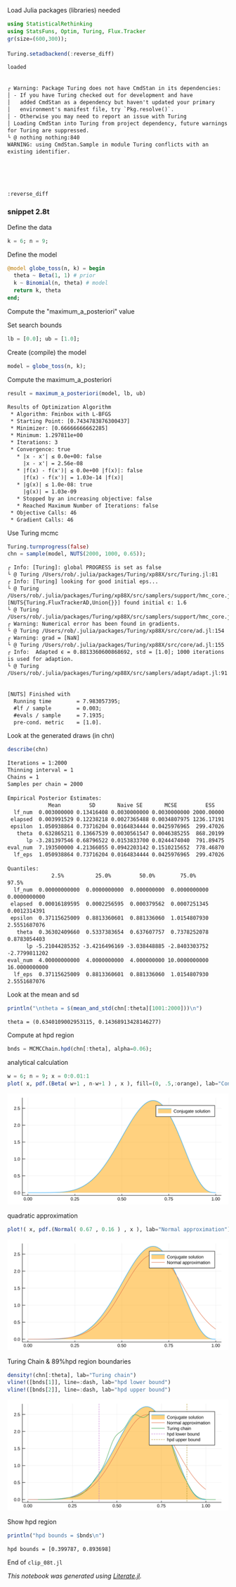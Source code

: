 
Load Julia packages (libraries) needed


```julia
using StatisticalRethinking
using StatsFuns, Optim, Turing, Flux.Tracker
gr(size=(600,300));

Turing.setadbackend(:reverse_diff)
```

    loaded


    ┌ Warning: Package Turing does not have CmdStan in its dependencies:
    │ - If you have Turing checked out for development and have
    │   added CmdStan as a dependency but haven't updated your primary
    │   environment's manifest file, try `Pkg.resolve()`.
    │ - Otherwise you may need to report an issue with Turing
    │ Loading CmdStan into Turing from project dependency, future warnings for Turing are suppressed.
    └ @ nothing nothing:840
    WARNING: using CmdStan.Sample in module Turing conflicts with an existing identifier.





    :reverse_diff



### snippet 2.8t

Define the data


```julia
k = 6; n = 9;
```

Define the model


```julia
@model globe_toss(n, k) = begin
  theta ~ Beta(1, 1) # prior
  k ~ Binomial(n, theta) # model
  return k, theta
end;
```

Compute the "maximum_a_posteriori" value

Set search bounds


```julia
lb = [0.0]; ub = [1.0];
```

Create (compile) the model


```julia
model = globe_toss(n, k);
```

Compute the maximum_a_posteriori


```julia
result = maximum_a_posteriori(model, lb, ub)
```




    Results of Optimization Algorithm
     * Algorithm: Fminbox with L-BFGS
     * Starting Point: [0.7434783876300437]
     * Minimizer: [0.66666666662285]
     * Minimum: 1.297811e+00
     * Iterations: 3
     * Convergence: true
       * |x - x'| ≤ 0.0e+00: false 
         |x - x'| = 2.56e-08 
       * |f(x) - f(x')| ≤ 0.0e+00 |f(x)|: false
         |f(x) - f(x')| = 1.03e-14 |f(x)|
       * |g(x)| ≤ 1.0e-08: true 
         |g(x)| = 1.03e-09 
       * Stopped by an increasing objective: false
       * Reached Maximum Number of Iterations: false
     * Objective Calls: 46
     * Gradient Calls: 46



Use Turing mcmc


```julia
Turing.turnprogress(false)
chn = sample(model, NUTS(2000, 1000, 0.65));
```

    ┌ Info: [Turing]: global PROGRESS is set as false
    └ @ Turing /Users/rob/.julia/packages/Turing/xp88X/src/Turing.jl:81
    ┌ Info: [Turing] looking for good initial eps...
    └ @ Turing /Users/rob/.julia/packages/Turing/xp88X/src/samplers/support/hmc_core.jl:246
    [NUTS{Turing.FluxTrackerAD,Union{}}] found initial ϵ: 1.6
    └ @ Turing /Users/rob/.julia/packages/Turing/xp88X/src/samplers/support/hmc_core.jl:291
    ┌ Warning: Numerical error has been found in gradients.
    └ @ Turing /Users/rob/.julia/packages/Turing/xp88X/src/core/ad.jl:154
    ┌ Warning: grad = [NaN]
    └ @ Turing /Users/rob/.julia/packages/Turing/xp88X/src/core/ad.jl:155
    ┌ Info:  Adapted ϵ = 0.8813360600868692, std = [1.0]; 1000 iterations is used for adaption.
    └ @ Turing /Users/rob/.julia/packages/Turing/xp88X/src/samplers/adapt/adapt.jl:91


    [NUTS] Finished with
      Running time        = 7.983057395;
      #lf / sample        = 0.003;
      #evals / sample     = 7.1935;
      pre-cond. metric    = [1.0].


Look at the generated draws (in chn)


```julia
describe(chn)
```

    Iterations = 1:2000
    Thinning interval = 1
    Chains = 1
    Samples per chain = 2000
    
    Empirical Posterior Estimates:
                 Mean         SD       Naive SE       MCSE         ESS   
      lf_num  0.003000000 0.13416408 0.0030000000 0.0030000000 2000.00000
     elapsed  0.003991529 0.12238218 0.0027365488 0.0034807975 1236.17191
     epsilon  1.050938864 0.73716204 0.0164834444 0.0425976965  299.47026
       theta  0.632865211 0.13667539 0.0030561547 0.0046385255  868.20199
          lp -3.281397546 0.68796522 0.0153833700 0.0244474040  791.89475
    eval_num  7.193500000 4.21366055 0.0942203142 0.1510215652  778.46870
      lf_eps  1.050938864 0.73716204 0.0164834444 0.0425976965  299.47026
    
    Quantiles:
                  2.5%          25.0%         50.0%        75.0%         97.5%    
      lf_num  0.00000000000  0.0000000000  0.000000000  0.0000000000  0.0000000000
     elapsed  0.00016189595  0.0002256595  0.000379562  0.0007251345  0.0012314391
     epsilon  0.37115625009  0.8813360601  0.881336060  1.0154807930  2.5551687076
       theta  0.36302409660  0.5337383654  0.637607757  0.7378252078  0.8783054403
          lp -5.21044285352 -3.4216496169 -3.038448885 -2.8403303752 -2.7799811202
    eval_num  4.00000000000  4.0000000000  4.000000000 10.0000000000 16.0000000000
      lf_eps  0.37115625009  0.8813360601  0.881336060  1.0154807930  2.5551687076
    


Look at the mean and sd


```julia
println("\ntheta = $(mean_and_std(chn[:theta][1001:2000]))\n")
```

    
    theta = (0.6340109002953115, 0.14368913428146277)
    


Compute at hpd region


```julia
bnds = MCMCChain.hpd(chn[:theta], alpha=0.06);
```

analytical calculation


```julia
w = 6; n = 9; x = 0:0.01:1
plot( x, pdf.(Beta( w+1 , n-w+1 ) , x ), fill=(0, .5,:orange), lab="Conjugate solution")
```




![svg](output_23_0.svg)



quadratic approximation


```julia
plot!( x, pdf.(Normal( 0.67 , 0.16 ) , x ), lab="Normal approximation")
```




![svg](output_25_0.svg)



Turing Chain &  89%hpd region boundaries


```julia
density!(chn[:theta], lab="Turing chain")
vline!([bnds[1]], line=:dash, lab="hpd lower bound")
vline!([bnds[2]], line=:dash, lab="hpd upper bound")
```




![svg](output_27_0.svg)



Show hpd region


```julia
println("hpd bounds = $bnds\n")
```

    hpd bounds = [0.399787, 0.893698]
    


End of `clip_08t.jl`

*This notebook was generated using [Literate.jl](https://github.com/fredrikekre/Literate.jl).*
